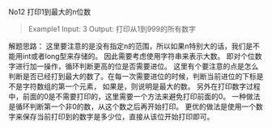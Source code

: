 No12
打印1到最大的n位数

> Example1
> Input: 3
>Output: 打印从1到999的所有数字
>
>
解题思路：
这里要注意的是没有指定n的范围，所以如果n特别大的话，我们是不能用int或者long型来存储的。
因此需要考虑使用字符串来表示大数。
即对个位数字进行加一操作，循环判断更高的位是否需要进位。
这里有个要注意的点是怎么判断是否已经打到最大的数了。在每一次需要进位的时候，判断当前进位的下标是不是字符数组的第一个元素，
如果是，则说明是最大的数。
另外在打印数字过程中，前面的0是不需要打印的，这里需要一个方法来避免打印前面的0。
一种做法是循环判断第一个非0的数，从这个数之后再开始打印。
更优的做法是使用一个数字来保存当前打印到的数字是多少位，直接从该位开始打印即可。